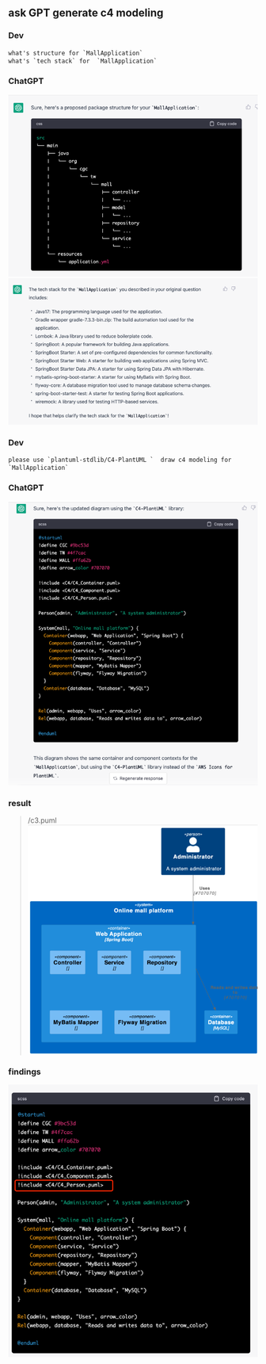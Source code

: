 ## ask GPT generate c4 modeling

### Dev

```text
what's structure for `MallApplication`
what's `tech stack` for  `MallApplication` 
```

### ChatGPT
![img_40.png](img_40.png)
![img_18.png](img_18.png)

### Dev
```text
please use `plantuml-stdlib/C4-PlantUML `  draw c4 modeling for  `MallApplication`
```

### ChatGPT
![img_10.png](img_10.png)


### result
> /c3.puml
![img_11.png](img_11.png)


### findings
![img_12.png](img_12.png)


